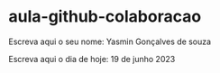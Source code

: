 # aula-github-colaboracao

Escreva aqui o seu nome: Yasmin Gonçalves de souza

Escreva aqui o dia de hoje: 19 de junho 2023
